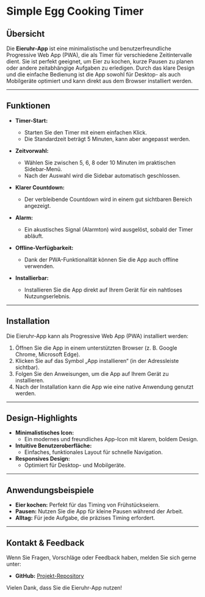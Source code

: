 # Simple Egg Cooking Timer 

## Übersicht
Die **Eieruhr-App** ist eine minimalistische und benutzerfreundliche Progressive Web App (PWA), die als Timer für verschiedene Zeitintervalle dient. Sie ist perfekt geeignet, um Eier zu kochen, kurze Pausen zu planen oder andere zeitabhängige Aufgaben zu erledigen. Durch das klare Design und die einfache Bedienung ist die App sowohl für Desktop- als auch Mobilgeräte optimiert und kann direkt aus dem Browser installiert werden.

---

## Funktionen

- **Timer-Start:**
  - Starten Sie den Timer mit einem einfachen Klick.
  - Die Standardzeit beträgt 5 Minuten, kann aber angepasst werden.

- **Zeitvorwahl:**
  - Wählen Sie zwischen 5, 6, 8 oder 10 Minuten im praktischen Sidebar-Menü.
  - Nach der Auswahl wird die Sidebar automatisch geschlossen.

- **Klarer Countdown:**
  - Der verbleibende Countdown wird in einem gut sichtbaren Bereich angezeigt.

- **Alarm:**
  - Ein akustisches Signal (Alarmton) wird ausgelöst, sobald der Timer abläuft.

- **Offline-Verfügbarkeit:**
  - Dank der PWA-Funktionalität können Sie die App auch offline verwenden.

- **Installierbar:**
  - Installieren Sie die App direkt auf Ihrem Gerät für ein nahtloses Nutzungserlebnis.

---

## Installation
Die Eieruhr-App kann als Progressive Web App (PWA) installiert werden:

1. Öffnen Sie die App in einem unterstützten Browser (z. B. Google Chrome, Microsoft Edge).
2. Klicken Sie auf das Symbol „App installieren“ (in der Adressleiste sichtbar).
3. Folgen Sie den Anweisungen, um die App auf Ihrem Gerät zu installieren.
4. Nach der Installation kann die App wie eine native Anwendung genutzt werden.

---

## Design-Highlights
- **Minimalistisches Icon:**
  - Ein modernes und freundliches App-Icon mit klarem, boldem Design.
- **Intuitive Benutzeroberfläche:**
  - Einfaches, funktionales Layout für schnelle Navigation.
- **Responsives Design:**
  - Optimiert für Desktop- und Mobilgeräte.

---

## Anwendungsbeispiele
- **Eier kochen:** Perfekt für das Timing von Frühstückseiern.
- **Pausen:** Nutzen Sie die App für kleine Pausen während der Arbeit.
- **Alltag:** Für jede Aufgabe, die präzises Timing erfordert.

---

## Kontakt & Feedback
Wenn Sie Fragen, Vorschläge oder Feedback haben, melden Sie sich gerne unter:
- **GitHub:** [Projekt-Repository](https://github.com/meCodeUp/Simple-Egg-Cooking-Timer)

Vielen Dank, dass Sie die Eieruhr-App nutzen!

